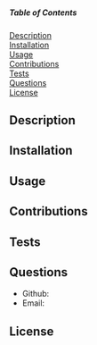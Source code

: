 # 
  
  ##### Table of Contents  
  [Description](#description)  
  [Installation](#installation)  
  [Usage](#usage)  
  [Contributions](#contributions)  
  [Tests](#tests)  
  [Questions](#questions)  
  [License](#license)  

  ## Description
  

  ## Installation
  

  ## Usage
  

  ## Contributions
  

  ## Tests
  

  ## Questions
  * Github: [](https://www.github.com/)
  * Email: <a href="mailto:"></a>
  
  ## License
    
   
